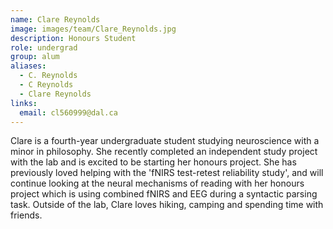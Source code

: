 ```yaml
---
name: Clare Reynolds
image: images/team/Clare_Reynolds.jpg
description: Honours Student
role: undergrad
group: alum
aliases:
  - C. Reynolds
  - C Reynolds
  - Clare Reynolds
links:
  email: cl560999@dal.ca
---
```


Clare is a fourth-year undergraduate student studying neuroscience with a minor in philosophy. She recently completed an independent study project with the lab and is excited to be starting her honours project. She has previously loved helping with the 'fNIRS test-retest reliability study', and will continue looking at the neural mechanisms of reading with her honours project which is using combined fNIRS and EEG during a syntactic parsing task. Outside of the lab, Clare loves hiking, camping and spending time with friends. 